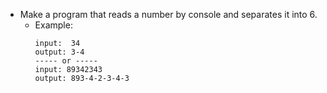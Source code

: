 - Make a program that reads a number by console and separates it into 6.
    * Example:
        ```
        input:  34
        output: 3-4
        ----- or -----
        input: 89342343
        output: 893-4-2-3-4-3
        ```